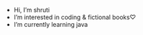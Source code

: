-  Hi, I’m shruti
- I’m interested in coding & fictional books♡
-  I’m currently learning java

<!---
whatiread22/whatiread22 is a ✨ special ✨ repository because its `README.md` (this file) appears on your GitHub profile.
You can click the Preview link to take a look at your changes.
--->
